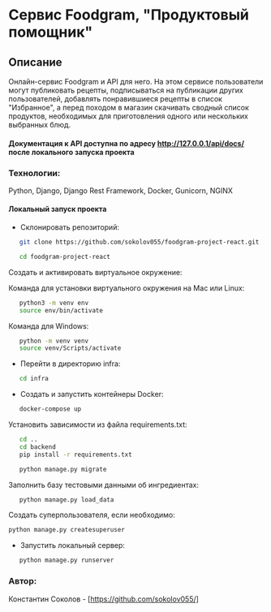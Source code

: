 <!-- Дополню ридми перед деплоем, что бы информация была актуальна -->
# Cервис Foodgram, "Продуктовый помощник"  

## Описание

Онлайн-сервис Foodgram и API для него. На этом сервисе пользователи могут публиковать рецепты, подписываться на публикации других пользователей, добавлять понравившиеся рецепты в список "Избранное", а перед походом в магазин скачивать сводный список продуктов, необходимых для приготовления одного или нескольких выбранных блюд.

#### Документация к API доступна по адресу <http://127.0.0.1/api/docs/> после локального запуска проекта

### Технологии:

Python, Django, Django Rest Framework, Docker, Gunicorn, NGINX

#### Локальный запуск проекта

- Склонировать репозиторий:

```bash
   git clone https://github.com/sokolov055/foodgram-project-react.git
```

```bash
   cd foodgram-project-react
```

Cоздать и активировать виртуальное окружение:

Команда для установки виртуального окружения на Mac или Linux:

```bash
   python3 -m venv env
   source env/bin/activate
```

Команда для Windows:

```bash
   python -m venv venv
   source venv/Scripts/activate
```

- Перейти в директорию infra:

```bash
   cd infra
```


- Создать и запустить контейнеры Docker:

```bash
   docker-compose up 
```

Установить зависимости из файла requirements.txt:

```bash
   cd ..
   cd backend
   pip install -r requirements.txt
```

```bash
   python manage.py migrate
```

Заполнить базу тестовыми данными об ингредиентах:

```bash
   python manage.py load_data
```

Создать суперпользователя, если необходимо:

```bash
python manage.py createsuperuser
```

- Запустить локальный сервер:

```bash
   python manage.py runserver
```

### Автор:

Константин Соколов - [https://github.com/sokolov055/]
